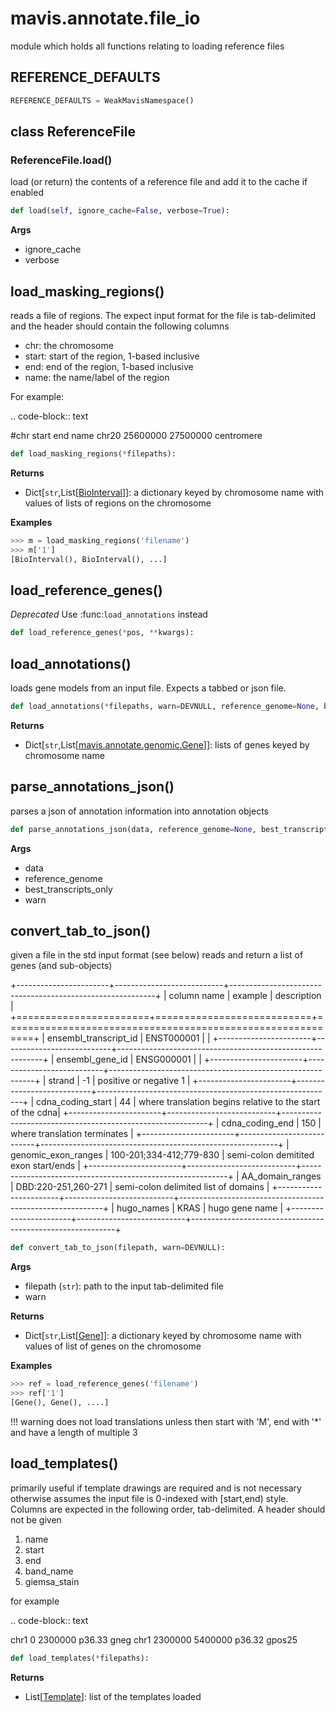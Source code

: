 # mavis.annotate.file_io

module which holds all functions relating to loading reference files

## REFERENCE_DEFAULTS

```python
REFERENCE_DEFAULTS = WeakMavisNamespace()
```

## class ReferenceFile







### ReferenceFile.load()

load (or return) the contents of a reference file and add it to the cache if enabled

```python
def load(self, ignore_cache=False, verbose=True):
```

**Args**

- ignore_cache
- verbose


## load\_masking\_regions()

reads a file of regions. The expect input format for the file is tab-delimited and
the header should contain the following columns

- chr: the chromosome
- start: start of the region, 1-based inclusive
- end: end of the region, 1-based inclusive
- name: the name/label of the region

For example:

.. code-block:: text

#chr    start   end     name
chr20   25600000        27500000        centromere

```python
def load_masking_regions(*filepaths):
```

**Returns**

- Dict\[`str`,List\[[BioInterval](../base/#class-biointerval)\]\]: a dictionary keyed by chromosome name with values of lists of regions on the chromosome

**Examples**

```python
>>> m = load_masking_regions('filename')
>>> m['1']
[BioInterval(), BioInterval(), ...]
```


## load\_reference\_genes()

*Deprecated* Use :func:`load_annotations` instead

```python
def load_reference_genes(*pos, **kwargs):
```

## load\_annotations()

loads gene models from an input file. Expects a tabbed or json file.

```python
def load_annotations(*filepaths, warn=DEVNULL, reference_genome=None, best_transcripts_only=False):
```

**Returns**

- Dict\[`str`,List\[[mavis.annotate.genomic.Gene](../genomic/#class-gene)\]\]: lists of genes keyed by chromosome name

## parse\_annotations\_json()

parses a json of annotation information into annotation objects

```python
def parse_annotations_json(data, reference_genome=None, best_transcripts_only=False, warn=DEVNULL):
```

**Args**

- data
- reference_genome
- best_transcripts_only
- warn

## convert\_tab\_to\_json()

given a file in the std input format (see below) reads and return a list of genes (and sub-objects)

+-----------------------+---------------------------+-----------------------------------------------------------+
| column name           | example                   | description                                               |
+=======================+===========================+===========================================================+
| ensembl_transcript_id | ENST000001                |                                                           |
+-----------------------+---------------------------+-----------------------------------------------------------+
| ensembl_gene_id       | ENSG000001                |                                                           |
+-----------------------+---------------------------+-----------------------------------------------------------+
| strand                | -1                        | positive or negative 1                                    |
+-----------------------+---------------------------+-----------------------------------------------------------+
| cdna_coding_start     | 44                        | where translation begins relative to the start of the cdna|
+-----------------------+---------------------------+-----------------------------------------------------------+
| cdna_coding_end       | 150                       | where translation terminates                              |
+-----------------------+---------------------------+-----------------------------------------------------------+
| genomic_exon_ranges   | 100-201;334-412;779-830   | semi-colon demitited exon start/ends                      |
+-----------------------+---------------------------+-----------------------------------------------------------+
| AA_domain_ranges      | DBD:220-251,260-271       | semi-colon delimited list of domains                      |
+-----------------------+---------------------------+-----------------------------------------------------------+
| hugo_names            | KRAS                      | hugo gene name                                            |
+-----------------------+---------------------------+-----------------------------------------------------------+

```python
def convert_tab_to_json(filepath, warn=DEVNULL):
```

**Args**

- filepath (`str`): path to the input tab-delimited file
- warn

**Returns**

- Dict\[`str`,List\[[Gene](../genomic/#class-gene)\]\]: a dictionary keyed by chromosome name with values of list of genes on the chromosome

**Examples**

```python
>>> ref = load_reference_genes('filename')
>>> ref['1']
[Gene(), Gene(), ....]
```


!!! warning
	does not load translations unless then start with 'M', end with '*' and have a length of multiple 3


## load\_templates()

primarily useful if template drawings are required and is not necessary otherwise
assumes the input file is 0-indexed with [start,end) style. Columns are expected in
the following order, tab-delimited. A header should not be given

1. name
2. start
3. end
4. band_name
5. giemsa_stain

for example

.. code-block:: text

chr1    0       2300000 p36.33  gneg
chr1    2300000 5400000 p36.32  gpos25

```python
def load_templates(*filepaths):
```

**Returns**

- List\[[Template](../genomic/#class-template)\]: list of the templates loaded
